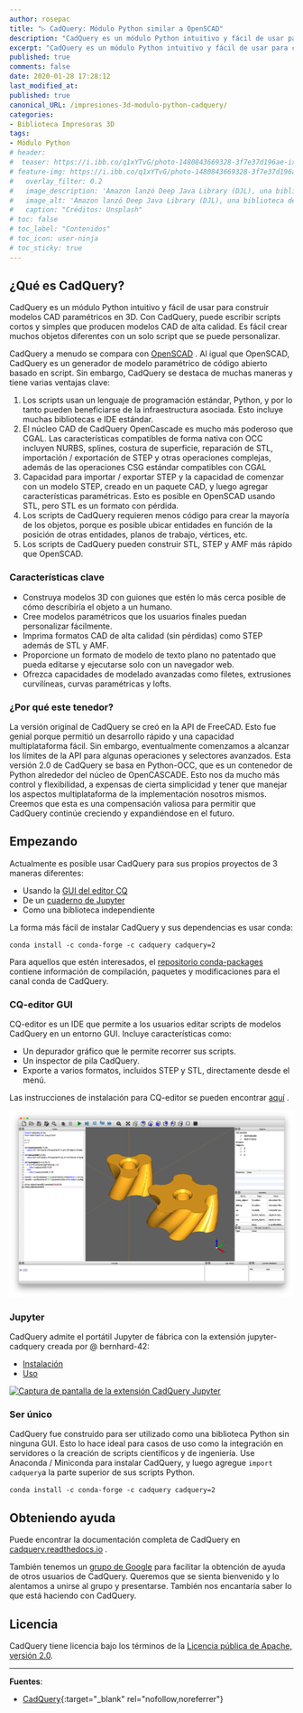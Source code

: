 ```yaml
---
author: rosepac
title: "▷ CadQuery: Módulo Python similar a OpenSCAD"
description: "CadQuery es un módulo Python intuitivo y fácil de usar para construir modelos CAD paramétricos en 3D."
excerpt: "CadQuery es un módulo Python intuitivo y fácil de usar para construir modelos CAD paramétricos en 3D."
published: true
comments: false
date: 2020-01-28 17:28:12
last_modified_at: 
published: true
canonical_URL: /impresiones-3d-modulo-python-cadquery/
categories:
- Biblioteca Impresoras 3D
tags:
- Módulo Python
# header:
#  teaser: https://i.ibb.co/q1xYTvG/photo-1480843669328-3f7e37d196ae-ixlib-rb-1-2.jpg
# feature-img: https://i.ibb.co/q1xYTvG/photo-1480843669328-3f7e37d196ae-ixlib-rb-1-2.jpg
#   overlay_filter: 0.2
#   image_description: 'Amazon lanzó Deep Java Library (DJL), una biblioteca de código abierto con API de Java para simplificar la capacitación, las pruebas, la implementación y la creación en 2020'
#   image_alt: 'Amazon lanzó Deep Java Library (DJL), una biblioteca de código abierto con API de Java para simplificar la capacitación, las pruebas, la implementación y la creación en 2002'
#   caption: "Créditos: Unsplash"
# toc: false
# toc_label: "Contenidos"
# toc_icon: user-ninja
# toc_sticky: true
---
```


## ¿Qué es CadQuery?

CadQuery es un módulo Python intuitivo y fácil de usar para construir modelos CAD paramétricos en 3D. Con CadQuery, puede escribir scripts cortos y simples que producen modelos CAD de alta calidad. Es fácil crear muchos objetos diferentes con un solo script que se puede personalizar.

CadQuery a menudo se compara con [OpenSCAD](http://www.openscad.org/) . Al igual que OpenSCAD, CadQuery es un generador de modelo paramétrico de código abierto basado en script. Sin embargo, CadQuery se destaca de muchas maneras y tiene varias ventajas clave:

1. Los scripts usan un lenguaje de programación estándar, Python, y por lo tanto pueden beneficiarse de la infraestructura asociada. Esto incluye muchas bibliotecas e IDE estándar.
2. El núcleo CAD de CadQuery OpenCascade es mucho más poderoso que CGAL. Las características compatibles de forma nativa con OCC incluyen NURBS, splines, costura de superficie, reparación de STL, importación / exportación de STEP y otras operaciones complejas, además de las operaciones CSG estándar compatibles con CGAL
3. Capacidad para importar / exportar STEP y la capacidad de comenzar con un modelo STEP, creado en un paquete CAD, y luego agregar características paramétricas. Esto es posible en OpenSCAD usando STL, pero STL es un formato con pérdida.
4. Los scripts de CadQuery requieren menos código para crear la mayoría de los objetos, porque es posible ubicar entidades en función de la posición de otras entidades, planos de trabajo, vértices, etc.
5. Los scripts de CadQuery pueden construir STL, STEP y AMF más rápido que OpenSCAD.

### Características clave

- Construya modelos 3D con guiones que estén lo más cerca posible de cómo describiría el objeto a un humano.
- Cree modelos paramétricos que los usuarios finales puedan personalizar fácilmente.
- Imprima formatos CAD de alta calidad (sin pérdidas) como STEP además de STL y AMF.
- Proporcione un formato de modelo de texto plano no patentado que pueda editarse y ejecutarse solo con un navegador web.
- Ofrezca capacidades de modelado avanzadas como filetes, extrusiones curvilíneas, curvas paramétricas y lofts.

### ¿Por qué este tenedor?

La versión original de CadQuery se creó en la API de FreeCAD. Esto fue genial porque permitió un desarrollo rápido y una capacidad multiplataforma fácil. Sin embargo, eventualmente comenzamos a alcanzar los límites de la API para algunas operaciones y selectores avanzados. Esta versión 2.0 de CadQuery se basa en Python-OCC, que es un contenedor de Python alrededor del núcleo de OpenCASCADE. Esto nos da mucho más control y flexibilidad, a expensas de cierta simplicidad y tener que manejar los aspectos multiplataforma de la implementación nosotros mismos. Creemos que esta es una compensación valiosa para permitir que CadQuery continúe creciendo y expandiéndose en el futuro.

## Empezando

Actualmente es posible usar CadQuery para sus propios proyectos de 3 maneras diferentes:

- Usando la [GUI del editor CQ](https://github.com/CadQuery/CQ-editor)
- De un [cuaderno de Jupyter](https://github.com/bernhard-42/jupyter-cadquery)
- Como una biblioteca independiente

La forma más fácil de instalar CadQuery y sus dependencias es usar conda:

```
conda install -c conda-forge -c cadquery cadquery=2
```

Para aquellos que estén interesados, el [repositorio conda-packages](https://github.com/CadQuery/conda-packages) contiene información de compilación, paquetes y modificaciones para el canal conda de CadQuery.

### CQ-editor GUI

CQ-editor es un IDE que permite a los usuarios editar scripts de modelos CadQuery en un entorno GUI. Incluye características como:

- Un depurador gráfico que le permite recorrer sus scripts.
- Un inspector de pila CadQuery.
- Exporte a varios formatos, incluidos STEP y STL, directamente desde el menú.

Las instrucciones de instalación para CQ-editor se pueden encontrar [aquí](https://github.com/CadQuery/CQ-editor#installation) .

[![Captura de pantalla del editor CQ](https://raw.githubusercontent.com/CadQuery/CQ-editor/master/screenshots/screenshot3.png)](https://raw.githubusercontent.com/CadQuery/CQ-editor/master/screenshots/screenshot3.png)

### Jupyter

CadQuery admite el portátil Jupyter de fábrica con la extensión jupyter-cadquery creada por @ bernhard-42:

- [Instalación](https://github.com/bernhard-42/jupyter-cadquery#installation)
- [Uso](https://github.com/bernhard-42/jupyter-cadquery#jupyter-cadquery)

[![Captura de pantalla de la extensión CadQuery Jupyter](https://raw.githubusercontent.com/bernhard-42/jupyter-cadquery/master/screenshots/0_intro.png)](https://raw.githubusercontent.com/bernhard-42/jupyter-cadquery/master/screenshots/0_intro.png)

### Ser único

CadQuery fue construido para ser utilizado como una biblioteca Python sin ninguna GUI. Esto lo hace ideal para casos de uso como la integración en servidores o la creación de scripts científicos y de ingeniería. Use Anaconda / Miniconda para instalar CadQuery, y luego agregue `import cadquery`a la parte superior de sus scripts Python.

```
conda install -c conda-forge -c cadquery cadquery=2
```

## Obteniendo ayuda

Puede encontrar la documentación completa de CadQuery en [cadquery.readthedocs.io](https://cadquery.readthedocs.io/) .

También tenemos un [grupo de Google](https://groups.google.com/forum/#!forum/cadquery) para facilitar la obtención de ayuda de otros usuarios de CadQuery. Queremos que se sienta bienvenido y lo alentamos a unirse al grupo y presentarse. También nos encantaría saber lo que está haciendo con CadQuery.

## Licencia

CadQuery tiene licencia bajo los términos de la [Licencia pública de Apache, versión 2.0](http://www.apache.org/licenses/LICENSE-2.0).

_____

**Fuentes**:

* [CadQuery](https://github.com/CadQuery/cadquery#what-is-cadquery){:target="_blank" rel="nofollow,noreferrer"}